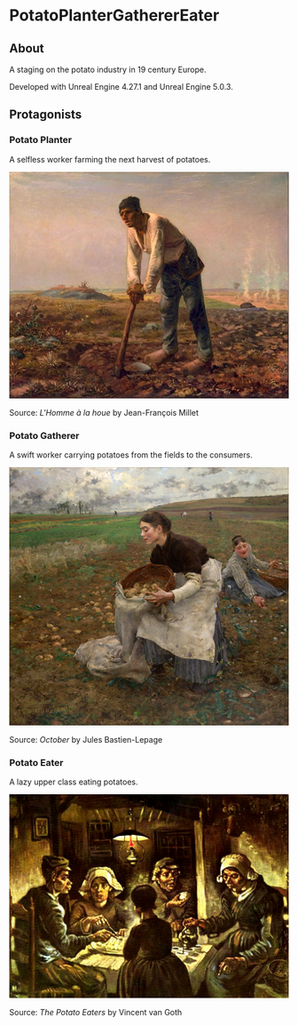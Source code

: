 # PotatoPlanterGathererEater
## About
A staging on the potato industry in 19 century Europe.

Developed with Unreal Engine 4.27.1 and Unreal Engine 5.0.3.

## Protagonists

### Potato Planter
A selfless worker farming the next harvest of potatoes.

![Planter](/Jean_Francois_Millet.jpg)

Source: *L'Homme à la houe* by Jean-François Millet

### Potato Gatherer

A swift worker carrying potatoes from the fields to the consumers.

![Gatherer](/October.jpg)

Source: *October* by Jules Bastien-Lepage

### Potato Eater

A lazy upper class eating potatoes.

![Eater](/Potato_Eater.jpg)

Source: *The Potato Eaters* by Vincent van Goth